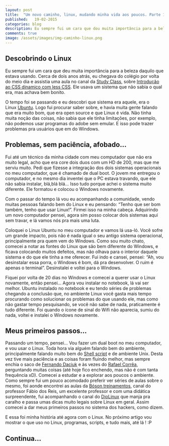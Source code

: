 ```yaml
---
layout: post
title:  "Um novo caminho, linux, mudando minha vida aos poucos. Parte 1."
published:   19-02-2015
categories: blog
description: Eu sempre fui um cara que dou muita importância para a beleza daquilo que estou usando. Cerca de dois anos atrás eu chegava do colégio por volta do meio dia e assistia a uma aula no canal da Study Class, sobre Introdução ao CSS dinamico com less CSS. Ele usava um sistema que não sabia o qual era, mas achava bem bonito...
comments: true
image: /assets/images/img-caminho-linux.png
---
```

<h2 class="topics">Descobrindo o Linux</h2>
Eu sempre fui um cara que deu muita importância para a beleza daquilo que estava usando. Cerca de dois anos atrás, eu chegava do colégio por volta do meio dia e assistia uma aula no canal da <a class="link-po-ex" target="_blank" href="https://www.youtube.com/user/StudyClassOficial">Study Class</a>, sobre <a target="_blank" class="link-po-ex" href="https://www.youtube.com/watch?v=pzC3zThxC_s">Introdução ao CSS dinamico com less CSS</a>. Ele usava um sistema que não sabia o qual era, mas achava bem bonito.

O tempo foi se passando e eu descobri que sistema era aquele, era o Linux <a class="link-po-ex" target="_blank" href="http://www.ubuntu.com/">Ubuntu</a>. Logo fui procurar saber sobre, e havia muita gente falando que era muito bom, que era open source e que Linux é vida. Não tinha muita noção das coisas, não sabia que ele tinha limitações, por exemplo, não podemos usar programas do adobe sem emular. E isso pode trazer problemas pra usuários que em do Windows.

<h2 class="topics">Problemas, sem paciência, afobado...</h2>
Fui até um técnico da minha cidade com meu computador que não era muito legal, acho que era core dois duos com um HD de 200, mas que me serviu muito. Pedi que fizesse a integração dos dois sistemas operacionais no meu computador, que é chamado de dual boot. O jovem me entregou o computador, e no mesmo dia inventei que o PC estava travando, que ele não sabia instalar, blá,blá blá… Isso tudo porque achei o sistema muito diferente. Ele formatou e colocou o Windows novamente.

Com o passar do tempo lá vou eu acompanhando a comunidade, vendo muitas pessoas falando bem do Linux e eu pensando: “Tenho que ser bom também, tenho que usar Linux!”. Firmei isso na minha cabeça. Adquirindo um novo computador pensei, agora sim posso colocar dois sistemas aqui sem travar, e lá vamos nós pra mais uma luta.

Coloquei o Linux Ubuntu no meu computador e vamos lá usa-ló. Você sofre um grande impacto, pois não é nada igual o seu antigo sistema operacional, principalmente pra quem vem do Windows. Como sou muito chato, comecei a notar as fontes do Linux que são bem diferente do Windows, e ficava colocando muitos defeitos, mas não olhava para o interior daquele sistema e do que ele tinha a me oferecer. Fui indo e cansei, pensei:  “Ah, vou desinstalar essa porra, o Windows é bom, dá pra desenvolver. O ruim é apenas o terminal”. Desinstalei e voltei para o Windows.

Fiquei por volta de 20 dias no Windows e comecei a querer usar o Linux novamente, então pensei... Agora vou instalar no notebook, lá vai ser melhor. Ubuntu instalado no notebook e eu tendo séries de problemas chegando a conclusão que, no ambiente Linux você gasta mais tempo procurando como solucionar os problemas do que usando ele, mas como não gastar tempo pesquisando, se você não sabe de nada, praticamente é tudo diferente. Foi quando o ícone de sinal do Wifi não aparecia, sumiu do nada, voltei e instalei o Windows novamente.

<h2 class="topics">Meus primeiros passos...</h2>
Passando um tempo, pensei… Vou fazer um dual boot no meu computador, e vou usar o Linux. Toda hora via alguém falando bem do ambiente, principalmente falando muito bem do <a class="link-po-ex" target="_blank" href="http://pt.wikipedia.org/wiki/Shell_script">Shell script</a> e de ambiente Unix. Desta vez tive mais paciência e as coisas foram fluindo melhor, mas sempre enchia o saco de <a target="_blank" class="link-po-ex" href="https://github.com/fdaciuk">Fernando Daciuk</a> e às vezes do <a class="link-po-ex" target="_blank" href="https://github.com/rafaelstz">Rafael Corrêa</a>, perguntando muitas coisas (até hoje fico enchendo, mas não é com tanta frequência xD).
Comecei a estudar e a explorar aos poucos o ambiente. Como sempre fui um pouco acomodado preferir ver séries de aulas sobre o mesmo, foi aonde encontrei as aulas da <a target="_blank" class="link-po-ex" href="https://www.youtube.com/user/bosontreinamentos">Bóson treinamentos</a>, canal do professor Fábio dos Reis, um excelente professor e com uma didática surpreendente, fui acompanhando o canal do <a target="_blank" class="link-po-ex" href="https://www.youtube.com/user/Diolinux/videos">DioLinux</a> que manja pra caralho e passa umas dicas muito legais sobre Linux em geral. Assim comecei a dar meus primeiros passos no sistema dos hackers, como dizem.

E essa foi minha história até agora com o Linux. No próximo artigo vou mostrar o que uso no Linux, programas, scripts, e tudo mais, até lá ! :P

<h2 class="topics">Continua...</h2>
